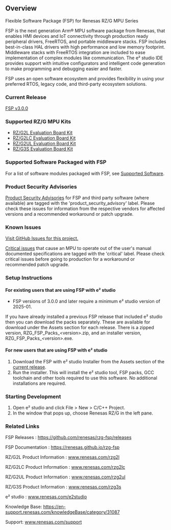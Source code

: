 ## Overview

Flexible Software Package (FSP) for Renesas RZ/G MPU Series

FSP is the next generation Arm® MPU software package from Renesas, that enables HMI devices and IoT connectivity through production ready peripheral drivers, FreeRTOS, and portable middleware stacks.
FSP includes best-in-class HAL drivers with high performance and low memory footprint. Middleware stacks with FreeRTOS integration are included to ease implementation of complex modules like communication.
The e² studio IDE provides support with intuitive configurators and intelligent code generation to make programming and debugging easier and faster.

FSP uses an open software ecosystem and provides flexibility in using your preferred RTOS, legacy code, and third-party ecosystem solutions.

### Current Release

[FSP v3.0.0](https://github.com/renesas/rzg-fsp/releases/tag/v3.0.0)

### Supported RZ/G MPU Kits

- [RZ/G2L Evaluation Board Kit](https://www.renesas.com/products/microcontrollers-microprocessors/rz-mpus/rzg2l-evaluation-board-kit-rzg2l-evaluation-board-kit)
- [RZ/G2LC Evaluation Board Kit](https://www.renesas.com/products/microcontrollers-microprocessors/rz-mpus/rzg2lc-evaluation-board-kit-rzg2lc-evaluation-board-kit)
- [RZ/G2UL Evaluation Board Kit](https://www.renesas.com/products/microcontrollers-microprocessors/rz-mpus/rzg2ul-evaluation-board-kit-rzg2ul-evaluation-board-kit#overview)
- [RZ/G3S Evaluation Board Kit](https://www.renesas.com/RTK9845S33S01000BE)

### Supported Software Packaged with FSP

For a list of software modules packaged with FSP, see [Supported Software](SUPPORTED_SOFTWARE.md).

### Product Security Advisories

[Product Security Advisories](https://github.com/renesas/rzg-fsp/issues?q=label%3Aproduct_security_advisory) for FSP and third party software (where available) are tagged with the 'product_security_advisory' label. Please check these issues for information from the respective vendors for affected versions and a recommended workaround or patch upgrade.

### Known Issues

[Visit GitHub Issues for this project.](https://github.com/renesas/rzg-fsp/issues)

[Critical issues](https://github.com/renesas/rzg-fsp/issues?q=label%3Acritical+is%3Aclosed) that cause an MPU to operate out of the user's manual documented specifications are tagged with the 'critical' label. Please check critical issues before going to production for a workaround or recommended patch upgrade.

### Setup Instructions

#### For existing users that are using FSP with e² studio

- FSP versions of 3.0.0 and later require a minimum e² studio version of 2025-01.

If you have already installed a previous FSP release that included e² studio then you can download the packs separately. These are available for download under the Assets section for each release. There is a zipped version, RZG_FSP_Packs_\<version\>.zip, and an installer version, RZG_FSP_Packs_\<version\>.exe.

#### For new users that are using FSP with e² studio

1.	Download the FSP with e² studio Installer from the Assets section of the [current release](https://github.com/renesas/rzg-fsp/releases/tag/v3.0.0).
2.	Run the installer. This will install the e² studio tool, FSP packs, GCC toolchain and other tools required to use this software. No additional installations are required.

<!--
#### If using RA Smart Configurator (RASC) with IAR Embedded Workbench or Keil MDK ####

1.  See [RA SC User Guide for MDK and IAR](https://renesas.github.io/fsp/_s_t_a_r_t__d_e_v.html#RASC-MDK-IAR-user-guide).
-->

### Starting Development

1. Open e² studio and click File > New > C/C++ Project.
2. In the window that pops up, choose Renesas RZ/G in the left pane.

### Related Links

FSP Releases :  https://github.com/renesas/rzg-fsp/releases

FSP Documentation : https://renesas.github.io/rzg-fsp

RZ/G2L Product Information : www.renesas.com/rzg2l

RZ/G2LC Product Information : www.renesas.com/rzg2lc

RZ/G2UL Product Information : www.renesas.com/rzg2ul

RZ/G3S Product Information : www.renesas.com/rzg3s

e² studio : www.renesas.com/e2studio

<!--
ToDo: Example Projects : www.renesas.com/rzg/example-projects
-->

Knowledge Base: https://en-support.renesas.com/knowledgeBase/category/31087

Support: www.renesas.com/support
